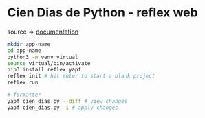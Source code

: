 # Cien Dias de Python - reflex web

source => [documentation](https://reflex.dev/docs/getting-started/installation/)

```bash
mkdir app-name
cd app-name
python3 -m venv virtual
source virtual/bin/activate
pip3 install reflex yapf
reflex init # hit enter to start a blank project
reflex run

# formatter
yapf cien_dias.py --diff # view changes
yapf cien_dias.py -i # apply changes
```



